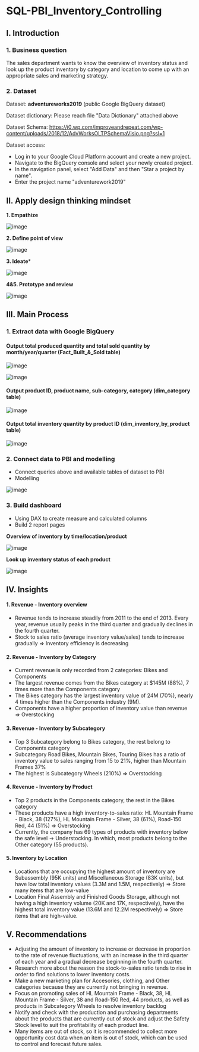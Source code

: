# SQL-PBI_Inventory_Controlling

## I. Introduction
### 1. Business question
The sales department wants to know the overview of inventory status and look up the product inventory by category and location to come up with an appropriate sales and marketing strategy.
### 2. Dataset
Dataset: **adventureworks2019** (public Google BigQuery dataset)

Dataset dictionary: Please reach file "Data Dictionary" attached above

Dataset Schema: https://i0.wp.com/improveandrepeat.com/wp-content/uploads/2018/12/AdvWorksOLTPSchemaVisio.png?ssl=1

Dataset access: 
- Log in to your Google Cloud Platform account and create a new project.
- Navigate to the BigQuery console and select your newly created project.
- In the navigation panel, select "Add Data" and then "Star a project by name".
- Enter the project name "adventurework2019"

## II. Apply design thinking mindset
**1. Empathize**

![image](https://github.com/thuhuongphan11/Python_RFM_Analysis/assets/141643891/b4e465be-08bf-47fa-98f4-915209e6e740)

**2. Define point of view**

![image](https://github.com/thuhuongphan11/Python_RFM_Analysis/assets/141643891/73459b34-a433-42c4-848b-f2751f9008b3)

**3. Ideate***

![image](https://github.com/thuhuongphan11/Python_RFM_Analysis/assets/141643891/0552fc98-2ffd-49d2-8806-fbc72258edee)

**4&5. Prototype and review**

![image](https://github.com/thuhuongphan11/Python_RFM_Analysis/assets/141643891/47280733-cfea-49fc-bb0e-7e6c30845f71)

## III. Main Process
### 1. Extract data with Google BigQuery
#### Output total produced quantity and total sold quantity by month/year/quarter (Fact_Built_&_Sold table)

![image](https://github.com/thuhuongphan11/Python_RFM_Analysis/assets/141643891/fdf61121-d3d9-4d8a-99de-fd8a3a64668d)

![image](https://github.com/thuhuongphan11/Python_RFM_Analysis/assets/141643891/b9fd3a39-5ce8-4c98-8e1c-693482e7858c)

#### Output product ID, product name, sub-category, category (dim_category table)

![image](https://github.com/thuhuongphan11/Python_RFM_Analysis/assets/141643891/bd6b3277-0072-4ecb-8e2b-1f8f00dd7384)

#### Output total inventory quantity by product ID (dim_inventory_by_product table)

![image](https://github.com/thuhuongphan11/Python_RFM_Analysis/assets/141643891/ca19f03c-fefe-4ce3-9992-b3a222ae89de)

### 2. Connect data to PBI and modelling

- Connect queries above and available tables of dataset to PBI
- Modelling

![image](https://github.com/thuhuongphan11/Python_RFM_Analysis/assets/141643891/42095a95-ba3a-4890-8a4b-e7b57b53a7af)

### 3. Build dashboard

- Using DAX to create measure and calculated columns
- Build 2 report pages

**Overview of inventory by time/location/product**

![image](https://github.com/thuhuongphan11/Python_RFM_Analysis/assets/141643891/1768a686-bfd8-4514-893f-2680484f4d1d)

**Look up inventory status of each product**

![image](https://github.com/thuhuongphan11/Python_RFM_Analysis/assets/141643891/b4d104b6-12f6-48bd-ab77-1f9f8f363e6f)


## IV. Insights
#### 1. Revenue - Inventory overview
- Revenue tends to increase steadily from 2011 to the end of 2013. Every year, revenue usually peaks in the third quarter and gradually declines in the fourth quarter.
- Stock to sales ratio (average inventory value/sales) tends to increase gradually => Inventory efficiency is decreasing
#### 2. Revenue - Inventory by Category
- Current revenue is only recorded from 2 categories: Bikes and Components 
- The largest revenue comes from the Bikes category at $145M (88%), 7 times more than the Components category 
- The Bikes category has the largest inventory value of 24M (70%), nearly 4 times higher than the Components industry (9M). 
- Components have a higher proportion of inventory value than revenue => Overstocking
#### 3. Revenue - Inventory by Subcategory
- Top 3 Subcategory belong to Bikes category, the rest belong to Components category 
- Subcategory Road Bikes, Mountain Bikes, Touring Bikes has a ratio of inventory value to sales ranging from 15 to 21%, higher than Mountain Frames 37% 
- The highest is Subcategory Wheels (210%) => Overstocking
#### 4. Revenue - Inventory by Product
- Top 2 products in the Components category, the rest in the Bikes category 
- These products have a high inventory-to-sales ratio: HL Mountain Frame - Black, 38 (127%), HL Mountain Frame - Silver, 38 (61%), Road-150 Red, 44 (51%) => Overstocking
- Currently, the company has 69 types of products with inventory below the safe level -> Understocking. In which, most products belong to the Other category (55 products).
#### 5. Inventory by Location
- Locations that are occupying the highest amount of inventory are Subassembly (95K units) and Miscellaneous Storage (83K units), but have low total inventory values (3.3M and 1.5M, respectively) => Store many items that are low-value 
- Location Final Assembly and Finished Goods Storage, although not having a high inventory volume (20K and 17K, respectively), have the highest total inventory value (13.6M and 12.2M respectively) => Store items that are high-value.
## V. Recommendations
- Adjusting the amount of inventory to increase or decrease in proportion to the rate of revenue fluctuations, with an increase in the third quarter of each year and a gradual decrease beginning in the fourth quarter.
- Research more about the reason the stock-to-sales ratio tends to rise in order to find solutions to lower inventory costs.
- Make a new marketing plan for Accesories, clothing, and Other categories because they are currently not bringing in revenue.
- Focus on promoting sales of HL Mountain Frame - Black, 38, HL Mountain Frame - Silver, 38 and Road-150 Red, 44 products, as well as products in Subcategory Wheels to resolve inventory backlog
- Notify and check with the production and purchasing departments about the products that are currently out of stock and adjust the Safety Stock level to suit the profitability of each product line.
- Many items are out of stock, so it is recommended to collect more opportunity cost data when an item is out of stock, which can be used to control and forecast future sales.
